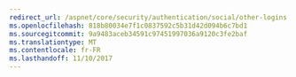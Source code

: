 ```yaml
---
redirect_url: /aspnet/core/security/authentication/social/other-logins
ms.openlocfilehash: 818b80034e7f1c0837592c5b31d42d094b6c7bd1
ms.sourcegitcommit: 9a9483aceb34591c97451997036a9120c3fe2baf
ms.translationtype: MT
ms.contentlocale: fr-FR
ms.lasthandoff: 11/10/2017
---
```

